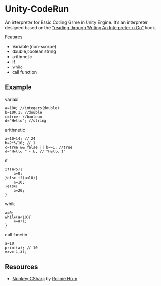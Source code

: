 # Unity-CodeRun
An interpreter for Basic Coding Game in Unity Engine. It's an interpreter designed based on the ["reading through Writing An Interpreter In Go"](https://interpreterbook.com/) book.

Features
- Variable (non-scorpe)
- double,boolean,string
- arithmetic
- if
- while
- call function

## Example
variabl
```
a=100; //integers(double)
b=100.1; //double
c=true; //boolean
d="Hello"; //string
```
arithmetic
```
a=10+14; // 24
b=2*5/10; // 1
c=true && false || b==1; //true
d="Hello " + b; // "Hello 1" 
```
if
```
if(a<5){
    a=0;
}else if(a<10){
    a=10;
}else{
    a=20;
}
```
while
```
a=0;
while(a<10){
    a=a+1;
}
```
call functin
```
a=10;
print(a); // 10
move(1,3);
```
## Resources
- [Monkey-CSharp](https://github.com/ronnieholm/Monkey-CSharp) by [Ronnie Holm](https://github.com/ronnieholm)
